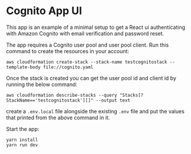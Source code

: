 # Cognito App UI

This app is an example of a minimal setup to get a React ui authenticating with Amazon Cognito with email verification and password reset.

The app requires a Cognito user pool and user pool client. Run this command to create the resources in your account:

`aws cloudformation create-stack --stack-name testcognitostack --template-body file://cognito.yaml`

Once the stack is created you can get the user pool id and client id by running the below command:

`aws cloudformation describe-stacks --query "Stacks[?StackName=='testcognitostack'][]" --output text`

create a `.env.local` file alongside the existing `.env` file and put the values that printed from the above command in it.

Start the app:

```
yarn install
yarn run dev
```
